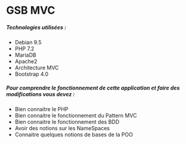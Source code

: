 # GSB MVC
##### Technologies utilisées :  
* Debian 9.5  
* PHP 7.2  
* MariaDB  
* Apache2  
* Architecture MVC
* Bootstrap 4.0  
##### Pour comprendre le fonctionnement de cette application et faire des modifications vous devez :  
* Bien connaitre le PHP
* Bien connaitre le fonctionnement du Pattern MVC
* Bien connaitre le fonctionnement des BDD
* Avoir des notions sur les NameSpaces
* Connaitre quelques notions de bases de la POO

